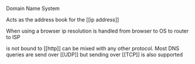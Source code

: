 Domain Name System

Acts as the address book for the [[ip address]]

When using a browser ip resolution is handled from browser to OS to router to ISP

is not bound to [[http]] can be mixed with any other protocol.
Most DNS queries are send over [[UDP]] but sending over [[TCP]] is also supported